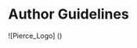 # Author Guidelines
![Pierce_Logo] ()

<!--stackedit_data:
eyJoaXN0b3J5IjpbMTg2NDEwMjU4NywxOTg1NTk5MzY5XX0=
-->